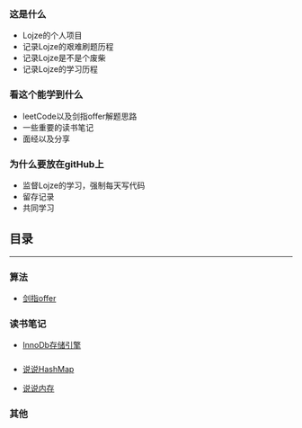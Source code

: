 ### 这是什么
- Lojze的个人项目
- 记录Lojze的艰难刷题历程
- 记录Lojze是不是个废柴
- 记录Lojze的学习历程

### 看这个能学到什么
- leetCode以及剑指offer解题思路
- 一些重要的读书笔记
- 面经以及分享

### 为什么要放在gitHub上
- 监督Lojze的学习，强制每天写代码
- 留存记录
- 共同学习

## 目录
---

### 算法

- [剑指offer](/algorithm/offer/剑指offer.md)

### 读书笔记

- [InnoDb存储引擎](/book/MySqInnoDb存储引擎.md)

### 

- [说说HashMap]()

- [说说内存]()

### 其他